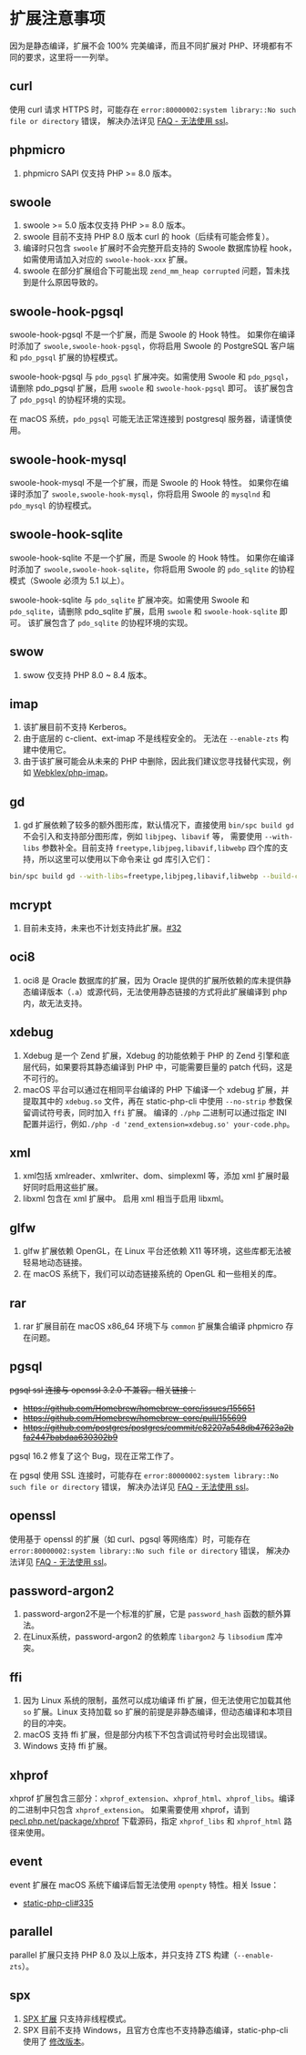 # 扩展注意事项

因为是静态编译，扩展不会 100% 完美编译，而且不同扩展对 PHP、环境都有不同的要求，这里将一一列举。

## curl

使用 curl 请求 HTTPS 时，可能存在 `error:80000002:system library::No such file or directory` 错误，
解决办法详见 [FAQ - 无法使用 ssl](../faq/#无法使用-ssl)。

## phpmicro

1. phpmicro SAPI 仅支持 PHP >= 8.0 版本。

## swoole

1. swoole >= 5.0 版本仅支持 PHP >= 8.0 版本。
2. swoole 目前不支持 PHP 8.0 版本 curl 的 hook（后续有可能会修复）。
3. 编译时只包含 `swoole` 扩展时不会完整开启支持的 Swoole 数据库协程 hook，如需使用请加入对应的 `swoole-hook-xxx` 扩展。
4. swoole 在部分扩展组合下可能出现 `zend_mm_heap corrupted` 问题，暂未找到是什么原因导致的。

## swoole-hook-pgsql

swoole-hook-pgsql 不是一个扩展，而是 Swoole 的 Hook 特性。
如果你在编译时添加了 `swoole,swoole-hook-pgsql`，你将启用 Swoole 的 PostgreSQL 客户端和 `pdo_pgsql` 扩展的协程模式。

swoole-hook-pgsql 与 `pdo_pgsql` 扩展冲突。如需使用 Swoole 和 `pdo_pgsql`，请删除 pdo_pgsql 扩展，启用 `swoole` 和 `swoole-hook-pgsql` 即可。
该扩展包含了 `pdo_pgsql` 的协程环境的实现。

在 macOS 系统，`pdo_pgsql` 可能无法正常连接到 postgresql 服务器，请谨慎使用。

## swoole-hook-mysql

swoole-hook-mysql 不是一个扩展，而是 Swoole 的 Hook 特性。
如果你在编译时添加了 `swoole,swoole-hook-mysql`，你将启用 Swoole 的 `mysqlnd` 和 `pdo_mysql` 的协程模式。

## swoole-hook-sqlite

swoole-hook-sqlite 不是一个扩展，而是 Swoole 的 Hook 特性。
如果你在编译时添加了 `swoole,swoole-hook-sqlite`，你将启用 Swoole 的 `pdo_sqlite` 的协程模式（Swoole 必须为 5.1 以上）。

swoole-hook-sqlite 与 `pdo_sqlite` 扩展冲突。如需使用 Swoole 和 `pdo_sqlite`，请删除 pdo_sqlite 扩展，启用 `swoole` 和 `swoole-hook-sqlite` 即可。
该扩展包含了 `pdo_sqlite` 的协程环境的实现。

## swow

1. swow 仅支持 PHP 8.0 ~ 8.4 版本。

## imap

1. 该扩展目前不支持 Kerberos。
2. 由于底层的 c-client、ext-imap 不是线程安全的。 无法在 `--enable-zts` 构建中使用它。
3. 由于该扩展可能会从未来的 PHP 中删除，因此我们建议您寻找替代实现，例如 [Webklex/php-imap](https://github.com/Webklex/php-imap)。

## gd

1. gd 扩展依赖了较多的额外图形库，默认情况下，直接使用 `bin/spc build gd` 不会引入和支持部分图形库，例如 `libjpeg`、`libavif` 等，
需要使用 `--with-libs` 参数补全。目前支持 `freetype,libjpeg,libavif,libwebp` 四个库的支持，所以这里可以使用以下命令来让 gd 库引入它们：

```bash
bin/spc build gd --with-libs=freetype,libjpeg,libavif,libwebp --build-cli
```

## mcrypt

1. 目前未支持，未来也不计划支持此扩展。[#32](https://github.com/crazywhalecc/static-php-cli/issues/32)

## oci8

1. oci8 是 Oracle 数据库的扩展，因为 Oracle 提供的扩展所依赖的库未提供静态编译版本（`.a`）或源代码，无法使用静态链接的方式将此扩展编译到 php 内，故无法支持。

## xdebug

1. Xdebug 是一个 Zend 扩展，Xdebug 的功能依赖于 PHP 的 Zend 引擎和底层代码，如果要将其静态编译到 PHP 中，可能需要巨量的 patch 代码，这是不可行的。
2. macOS 平台可以通过在相同平台编译的 PHP 下编译一个 xdebug 扩展，并提取其中的 `xdebug.so` 文件，再在 static-php-cli 中使用 `--no-strip` 参数保留调试符号表，同时加入 `ffi` 扩展。
   编译的 `./php` 二进制可以通过指定 INI 配置并运行，例如`./php -d 'zend_extension=xdebug.so' your-code.php`。

## xml

1. xml包括 xmlreader、xmlwriter、dom、simplexml 等，添加 xml 扩展时最好同时启用这些扩展。
2. libxml 包含在 xml 扩展中。 启用 xml 相当于启用 libxml。

## glfw

1. glfw 扩展依赖 OpenGL，在 Linux 平台还依赖 X11 等环境，这些库都无法被轻易地动态链接。
2. 在 macOS 系统下，我们可以动态链接系统的 OpenGL 和一些相关的库。

## rar

1. rar 扩展目前在 macOS x86_64 环境下与 `common` 扩展集合编译 phpmicro 存在问题。

## pgsql

~~pgsql ssl 连接与 openssl 3.2.0 不兼容。相关链接：~~

- ~~<https://github.com/Homebrew/homebrew-core/issues/155651>~~
- ~~<https://github.com/Homebrew/homebrew-core/pull/155699>~~
- ~~<https://github.com/postgres/postgres/commit/c82207a548db47623a2bfa2447babdaa630302b9>~~

pgsql 16.2 修复了这个 Bug，现在正常工作了。

在 pgsql 使用 SSL 连接时，可能存在 `error:80000002:system library::No such file or directory` 错误，
解决办法详见 [FAQ - 无法使用 ssl](../faq/#无法使用-ssl)。

## openssl

使用基于 openssl 的扩展（如 curl、pgsql 等网络库）时，可能存在 `error:80000002:system library::No such file or directory` 错误，
解决办法详见 [FAQ - 无法使用 ssl](../faq/#无法使用-ssl)。

## password-argon2

1. password-argon2不是一个标准的扩展，它是 `password_hash` 函数的额外算法。
2. 在Linux系统，password-argon2 的依赖库 `libargon2` 与 `libsodium` 库冲突。

## ffi

1. 因为 Linux 系统的限制，虽然可以成功编译 ffi 扩展，但无法使用它加载其他 `so` 扩展。Linux 支持加载 so 扩展的前提是非静态编译，但动态编译和本项目的目的冲突。
2. macOS 支持 ffi 扩展，但是部分内核下不包含调试符号时会出现错误。
3. Windows 支持 ffi 扩展。

## xhprof

xhprof 扩展包含三部分：`xhprof_extension`、`xhprof_html`、`xhprof_libs`。编译的二进制中只包含 `xhprof_extension`。
如果需要使用 xhprof，请到 [pecl.php.net/package/xhprof](http://pecl.php.net/package/xhprof) 下载源码，指定 `xhprof_libs` 和 `xhprof_html` 路径来使用。

## event

event 扩展在 macOS 系统下编译后暂无法使用 `openpty` 特性。相关 Issue：

- [static-php-cli#335](https://github.com/crazywhalecc/static-php-cli/issues/335)

## parallel

parallel 扩展只支持 PHP 8.0 及以上版本，并只支持 ZTS 构建（`--enable-zts`）。

## spx

1. [SPX 扩展](https://github.com/NoiseByNorthwest/php-spx) 只支持非线程模式。
2. SPX 目前不支持 Windows，且官方仓库也不支持静态编译，static-php-cli 使用了 [修改版本](https://github.com/static-php/php-spx)。
